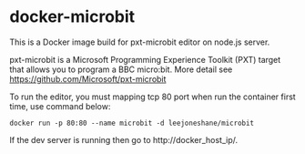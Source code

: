# docker-microbit
This is a Docker image build for pxt-microbit editor on node.js server.

pxt-microbit is a Microsoft Programming Experience Toolkit (PXT) target that allows you to program a BBC micro:bit. More detail see https://github.com/Microsoft/pxt-microbit

To run the editor, you must mapping tcp 80 port when run the container first time, use command below:
```
docker run -p 80:80 --name microbit -d leejoneshane/microbit
```
If the dev server is running then go to http://docker_host_ip/.
